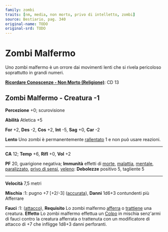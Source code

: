 ```yaml
---
family: zombi
traits: [nm, media, non morto, privo di intelletto, zombi]
source: Bestiario, pag. 340
original-name: TODO
original-srd: TODO
---
```


# Zombi Malfermo

Uno zombi malfermo è un orrore dai movimenti lenti che si rivela pericoloso
soprattutto in grandi numeri.

**[Ricordare Conoscenze - Non Morto (Religione)](/azioni/ricordare-conoscenze)**:
CD 13

## Zombi Malfermo - Creatura -1

**Percezione** +0; scurovisione

**Abilità** Atletica +5

**For** +2, **Des** -2, **Cos** +2, **Int** -5, **Sag** +0, **Car** -2

**Lento** Uno zombi è permanentemente [rallentato](/condizioni/rallentato) 1 e
non può usare reazioni.

---

**CA** 12; **Temp** +6, **Rifl** +0, **Vol** +2

**PF** 20, guarigione negativa; **Immunità** effetti di [morte](/tratti/morte),
[malattia](/tratti/malattia), [mentale](/tratti/mentale),
[paralizzato](/condizioni/paralizzato),
[privo di sensi](/condizioni/privo-di-sensi), [veleno](/tratti/veleno):
**Debolezze** positivo 5, tagliente 5

---

**Velocità** 7,5 metri

**Mischia** :1: pugno +7 \[+2/-3] ([accurata](/tratti/accurata)), **Danni**
1d6+3 contundenti più Afferrare

**Fauci** :1: ([attacco](/tratti/attacco)), **Requisito** Lo zombi malfermo
[afferra](/condizioni/afferrato) o [trattiene](/condizioni/trattenuto) una
creatura. **Effetto** Lo zombi malfermo effettua un [Colpo](/azioni/colpire) in
mischia senz'armi di fauci contro la creatura afferrata o trattenuta con un
modificatore di attacco di +7 che infligge 1d8+3 danni perforanti.
